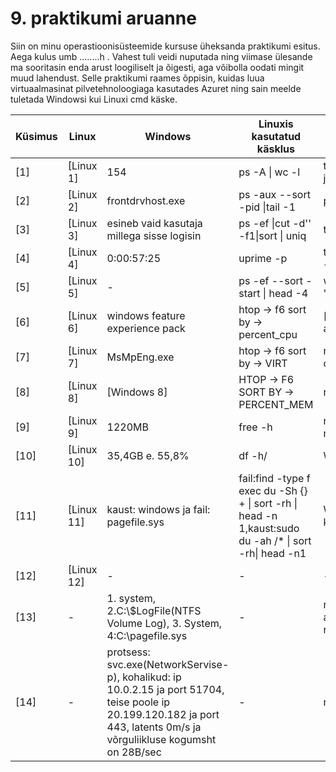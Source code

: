 # 9. praktikumi aruanne 

Siin on minu operastioonisüsteemide kursuse üheksanda praktikumi esitus. Aega kulus umb ........h . Vahest tuli veidi nuputada ning viimase ülesande ma sooritasin enda arust loogiliselt ja õigesti, aga võibolla oodati mingit muud lahendust.
Selle praktikumi raames õppisin, kuidas luua virtuaalmasinat pilvetehnoloogiaga kasutades Azuret ning sain meelde tuletada Windowsi kui Linuxi cmd käske.  <br />

| Küsimus                    | Linux        | Windows      | Linuxis kasutatud käsklus | Windowsis kasutatud tööriist |
|-----------------------------|--------------|--------------|---------------------------|-----------------------------|
| [1]                         | [Linux 1]    | 154  | ps -A \| wc -l | tegumihaldur (task manager) -> jõudlus -> protsessid |
| [2]                         | [Linux 2]    | frontdrvhost.exe | ps -aux --sort -pid \|tail -1      | process explorer -> time |
| [3]                         | [Linux 3]    | esineb vaid kasutaja millega sisse logisin | ps -ef \|cut -d'' -f1\|sort \| uniq       | teumihaldur -> users |
| [4]                         | [Linux 4]    | 0:00:57:25  | uprime -p       | tegumihaldur -> jõudlus -> CPU -> tööaeg |
| [5]                         | [Linux 5]    | - | ps -ef --sort -start \| head -4       | windowsil puudub selline "tegevus" |
| [6]                         | [Linux 6]    | windows feature experience pack | htop -> f6 sort by -> percent_cpu       | [tegumihaldur -> rakenduste ajalugu -> protsessoriaeg |
| [7]                         | [Linux 7]  |  MsMpEng.exe  | htop -> f6 sort by -> VIRT    | resource monitor -> commit(CPU1 suurim)|
| [8]                         | [Linux 8]    | [Windows 8]  | HTOP -> F6 SORT BY -> PERCENT_MEM | resource monitor -> working set |
| [9]                         | [Linux 9]    | 1220MB  | free -h | resource monitor -> physical memory(available) |
| [10]                        | [Linux 10]   | 35,4GB e. 55,8% | df -h/ | WinDirStat -> c: -> atribuudid |
| [11]                        | [Linux 11]   | kaust: windows ja fail: pagefile.sys| fail:find -type f exec du -Sh {} + \| sort -rh  \| head -n 1,kaust:sudo du -ah /* \| sort -rh\| head -n1 | WinDirStat -> c: -> suurus, kaust on ka seal samas |
| [12]                        | [Linux 12]   | -| - | - |
| [13]                        | - | 1. system, 2.C:\\$LogFile(NTFS Volume Log), 3. System, 4:C:\pagefile.sys | - | resource monitor -> disk -> disk activity -> read(mõlemad)/write(mõlemad) |
| [14]                        | - | protsess: svc.exe(NetworkServise-p), kohalikud: ip 10.0.2.15 ja port 51704, teise poole ip  20.199.120.182 ja port 443, latents 0m/s ja võrguliikluse kogumsht on 28B/sec| - | resource monitor -> network |



